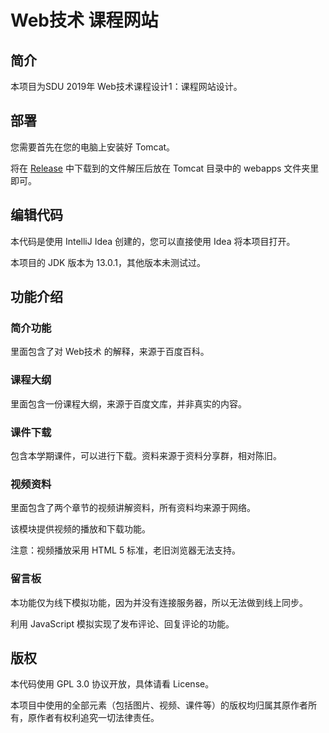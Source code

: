 # Web技术 课程网站
## 简介
本项目为SDU 2019年 Web技术课程设计1：课程网站设计。

## 部署
您需要首先在您的电脑上安装好 Tomcat。

将在 [Release](https://github.com/AdemJensen/Web-tech-index-site/releases) 中下载到的文件解压后放在 Tomcat 目录中的 webapps 文件夹里即可。

## 编辑代码
本代码是使用 IntelliJ Idea 创建的，您可以直接使用 Idea 将本项目打开。

本项目的 JDK 版本为 13.0.1，其他版本未测试过。

## 功能介绍
### 简介功能
里面包含了对 Web技术 的解释，来源于百度百科。

### 课程大纲
里面包含一份课程大纲，来源于百度文库，并非真实的内容。

### 课件下载
包含本学期课件，可以进行下载。资料来源于资料分享群，相对陈旧。

### 视频资料
里面包含了两个章节的视频讲解资料，所有资料均来源于网络。

该模块提供视频的播放和下载功能。

注意：视频播放采用 HTML 5 标准，老旧浏览器无法支持。

### 留言板
本功能仅为线下模拟功能，因为并没有连接服务器，所以无法做到线上同步。

利用 JavaScript 模拟实现了发布评论、回复评论的功能。

## 版权
本代码使用 GPL 3.0 协议开放，具体请看 License。

本项目中使用的全部元素（包括图片、视频、课件等）的版权均归属其原作者所有，原作者有权利追究一切法律责任。
